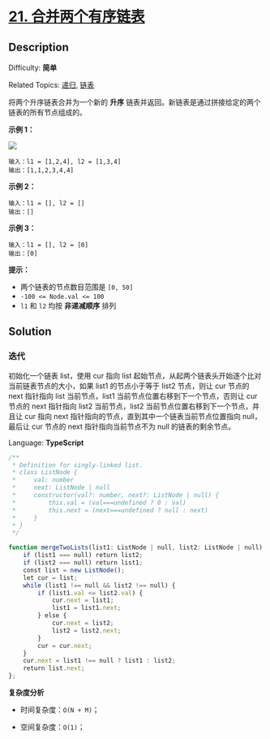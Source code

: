 # [21\. 合并两个有序链表](https://leetcode.cn/problems/merge-two-sorted-lists/)

## Description

Difficulty: **简单**  

Related Topics: [递归](https://leetcode.cn/tag/recursion/), [链表](https://leetcode.cn/tag/linked-list/)

将两个升序链表合并为一个新的 **升序** 链表并返回。新链表是通过拼接给定的两个链表的所有节点组成的。 

**示例 1：**

![](https://assets.leetcode.com/uploads/2020/10/03/merge_ex1.jpg)

```
输入：l1 = [1,2,4], l2 = [1,3,4]
输出：[1,1,2,3,4,4]
```

**示例 2：**

```
输入：l1 = [], l2 = []
输出：[]
```

**示例 3：**

```
输入：l1 = [], l2 = [0]
输出：[0]
```

**提示：**

* 两个链表的节点数目范围是 `[0, 50]`
* `-100 <= Node.val <= 100`
* `l1` 和 `l2` 均按 **非递减顺序** 排列

## Solution

### 迭代

初始化一个链表 list，使用 cur 指向 list 起始节点，从起两个链表头开始逐个比对当前链表节点的大小，如果 list1 的节点小于等于 list2 节点，则让 cur 节点的 next 指针指向 list 当前节点，list1 当前节点位置右移到下一个节点，否则让 cur 节点的 next 指针指向 list2 当前节点，list2 当前节点位置右移到下一个节点，并且让 cur 指向 next 指针指向的节点，直到其中一个链表当前节点位置指向 null，最后让 cur 节点的 next 指针指向当前节点不为 null 的链表的剩余节点。

Language: **TypeScript**

```typescript
/**
 * Definition for singly-linked list.
 * class ListNode {
 *     val: number
 *     next: ListNode | null
 *     constructor(val?: number, next?: ListNode | null) {
 *         this.val = (val===undefined ? 0 : val)
 *         this.next = (next===undefined ? null : next)
 *     }
 * }
 */

function mergeTwoLists(list1: ListNode | null, list2: ListNode | null): ListNode | null {
    if (list1 === null) return list2;
    if (list2 === null) return list1;
    const list = new ListNode();
    let cur = list;
    while (list1 !== null && list2 !== null) {
        if (list1.val <= list2.val) {
            cur.next = list1;
            list1 = list1.next;
        } else {
            cur.next = list2;
            list2 = list2.next;
        }
        cur = cur.next;
    }
    cur.next = list1 !== null ? list1 : list2;
    return list.next;
};
```

**复杂度分析**

- 时间复杂度：`O(N + M)`；

- 空间复杂度：`O(1)`；
